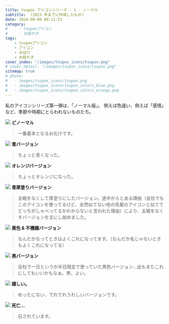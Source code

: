 ```yaml
---
title: tsupox アイコンシリーズ - 1 - ノーマル
subtitle:  (2023 年までに作成したもの)
date: 2024-09-09 00:11:53
category:
#     - tsupoxアイコン
#     - お絵かき
tags:
    - tsupoxアイコン
    - アイコン
    - おばけ
    - お絵かき
cover_index: "/images/tsupox_icons/tsupox.png"
# cover_detail: "/images/tsupox_icons/tsupox.png"
sitemap: true
# photo:
#   - images/tsupox_icons/tsupox.png
#   - images/tsupox_icons/tsupox_colors_blue.png
#   - images/tsupox_icons/tsupox_colors_orange.png
---
```


私のアイコンシリーズ第一弾は、「ノーマル版」。
例えば色違い、例えば「感情」など、季節や時期にとらわれないものたち。


<div class="tiles">
    <article><span class="post-image"><img src="/images/tsupox_icons/tsupox.png"></span>
    <strong>どノーマル</strong>
    <blockquote>
    一番基本となるお化けです。
    </blockquote></article>
    <article><span class="post-image"><img src="/images/tsupox_icons/tsupox_colors_blue.png"></span>
    <strong>青バージョン</strong>
    <blockquote>
    ちょっと青くなった。
    </blockquote></article>
    <article><span class="post-image"><img src="/images/tsupox_icons/tsupox_colors_orange.png"></span>
    <strong>オレンジバージョン</strong>
    <blockquote>
    ちょっとオレンジになった。
    </blockquote></article>
    <article><span class="post-image"><img src="/images/tsupox_icons/tsupox_colors_peacock_blue.png"></span>
    <strong>青厚塗りバージョン</strong>
    <blockquote>
    主戦をなくして厚塗りにしたバージョン。途中からとある理由（会社でもこのアイコンを使ってるけど、全然似てない他の先輩のアイコンと似ててどっちがしゃべってるかわからないと言われた理由）により、主戦をなくすバージョンを主にし始めました。
    </blockquote></article>
    <article><span class="post-image"><img src="/images/tsupox_icons/tsupox_u-n.png"></span>
    <strong>黄色 & 不機嫌バージョン</strong>
    <blockquote>
    なんだかなってときはよくこれになってます。（なんだか名じゃないときもよくこれになってる）
    </blockquote></article>
    <article><span class="post-image"><img src="/images/tsupox_icons/tsupox_shadow.png"></span>
    <strong>黒バージョン</strong>
    <blockquote>
    会社で一日というか半日限定で使っていた黒色バージョン…出もまたこれにしてもいいかもなぁ。黒、よい。
    </blockquote></article>
    <article><span class="post-image"><img src="/images/tsupox_icons/tsupox_happy.png"></span>
    <strong>嬉しい。</strong>
    <blockquote>
    めったにない、でれでれうれしいバージョンです。
    </blockquote></article>
    <article><span class="post-image"><img src="/images/tsupox_icons/tsupox_angel_cry.png"></span>
    <strong>死亡…</strong>
    <blockquote>
    召されています。
    </blockquote></article>

</div>


